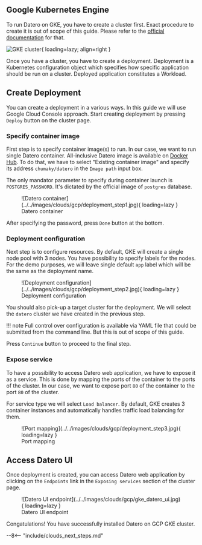 ## Google Kubernetes Engine
To run Datero on GKE, you have to create a cluster first.
Exact procedure to create it is out of scope of this guide.
Please refer to the [official documentation](https://cloud.google.com/kubernetes-engine/docs/quickstarts/create-cluster) for that.


![GKE cluster](../../images/clouds/gcp/gke_cluster.jpg){ loading=lazy; align=right }

Once you have a cluster, you have to create a deployment.
Deployment is a Kubernetes configuration object which specifies how specific application should be run on a cluster.
Deployed application constitutes a Workload.

## Create Deployment
You can create a deployment in a various ways.
In this guide we will use Google Cloud Console approach.
Start creating deployment by pressing `Deploy` button on the cluster page.

### Specify container image
First step is to specify container image(s) to run.
In our case, we want to run single Datero container.
All-inclusive Datero image is available on [Docker Hub](https://hub.docker.com/r/chumaky/datero).
To do that, we have to select "Existing container image" and specify its address `chumaky/datero` in the `Image path` input box.

The only mandator parameter to specify during container launch is `POSTGRES_PASSWORD`.
It's dictated by the official image of `postgres` database.

<figure markdown>
  ![Datero container](../../images/clouds/gcp/deployment_step1.jpg){ loading=lazy }
  <figcaption>Datero container</figcaption>
</figure>

After specifying the password, press `Done` button at the bottom.

### Deployment configuration
Next step is to configure resources.
By default, GKE will create a single node pool with 3 nodes.
You have possibility to specify labels for the nodes.
For the demo purposes, we will leave single default `app` label which will be the same as the deployment name.

<figure markdown>
  ![Deployment configuration](../../images/clouds/gcp/deployment_step2.jpg){ loading=lazy }
  <figcaption>Deployment configuration</figcaption>
</figure>

You should also pick-up a target cluster for the deployment.
We will select the `datero` cluster we have created in the previous step.

!!! note
    Full control over configuration is available via YAML file that could be submitted from the command line.
    But this is out of scope of this guide.

Press `Continue` button to proceed to the final step.

### Expose service
To have a possibility to access Datero web application, we have to expose it as a service. 
This is done by mapping the ports of the container to the ports of the cluster.
In our case, we want to expose port `80` of the container to the port `80` of the cluster.

For service type we will select `Load balancer`.
By default, GKE creates 3 container instances and automatically handles traffic load balancing for them.


<figure markdown>
  ![Port mapping](../../images/clouds/gcp/deployment_step3.jpg){ loading=lazy }
  <figcaption>Port mapping</figcaption>
</figure>

## Access Datero UI
Once deployment is created, you can access Datero web application by clicking on the `Endpoints` link in the `Exposing services` section of the cluster page.

<figure markdown>
  ![Datero UI endpoint](../../images/clouds/gcp/gke_datero_ui.jpg){ loading=lazy }
  <figcaption>Datero UI endpoint</figcaption>
</figure>

Congatulations! You have successfully installed Datero on GCP GKE cluster.

--8<-- "include/clouds_next_steps.md"